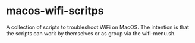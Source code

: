 # macos-wifi-scritps
A collection of scripts to troubleshoot WiFi on MacOS. The intention is that the scripts can work by themselves or as group via the wifi-menu.sh.
